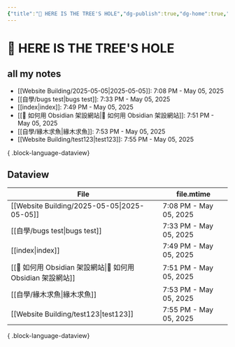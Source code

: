 ```yaml
---
{"title":"🌲 HERE IS THE TREE'S HOLE","dg-publish":true,"dg-home":true,"tags":["DigitalGarden","obsidian","self_learing","website_design","gardenEntry"],"permalink":"/index/","dgPassFrontmatter":true,"noteIcon":"","created":"2025-05-04T16:52:57.499+08:00","updated":"2025-05-05T19:49:20.015+08:00"}
---
```


# 🌲 HERE IS THE TREE'S HOLE

## all my notes
- [[Website Building/2025-05-05\|2025-05-05]]: 7:08 PM - May 05, 2025
- [[自學/bugs test\|bugs test]]: 7:33 PM - May 05, 2025
- [[index\|index]]: 7:49 PM - May 05, 2025
- [[🔖 如何用 Obsidian 架設網站\|🔖 如何用 Obsidian 架設網站]]: 7:51 PM - May 05, 2025
- [[自學/緣木求魚\|緣木求魚]]: 7:53 PM - May 05, 2025
- [[Website Building/test123\|test123]]: 7:55 PM - May 05, 2025

{ .block-language-dataview}


## Dataview
| File                                              | file.mtime             |
| ------------------------------------------------- | ---------------------- |
| [[Website Building/2025-05-05\|2025-05-05]]    | 7:08 PM - May 05, 2025 |
| [[自學/bugs test\|bugs test]]                    | 7:33 PM - May 05, 2025 |
| [[index\|index]]                               | 7:49 PM - May 05, 2025 |
| [[🔖 如何用 Obsidian 架設網站\|🔖 如何用 Obsidian 架設網站]] | 7:51 PM - May 05, 2025 |
| [[自學/緣木求魚\|緣木求魚]]                              | 7:53 PM - May 05, 2025 |
| [[Website Building/test123\|test123]]          | 7:55 PM - May 05, 2025 |

{ .block-language-dataview}

